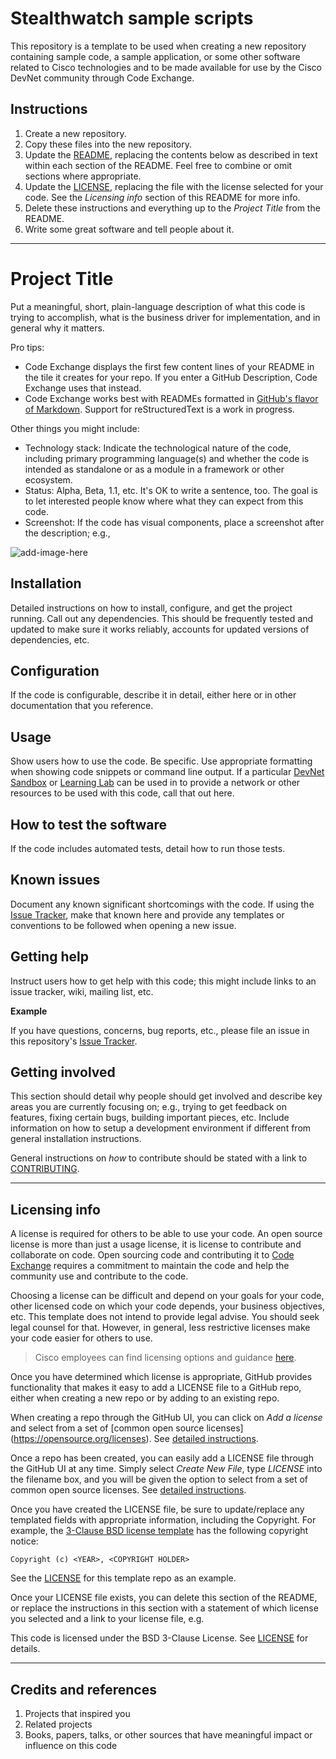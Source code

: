 # Stealthwatch sample scripts
This repository is a template to be used when creating a new repository containing sample code, a sample application, or some other software related to Cisco technologies and to be made available for use by the Cisco DevNet community through Code Exchange.

## Instructions

1. Create a new repository.
2. Copy these files into the new repository.
3. Update the [README](./README.md), replacing the contents below as described in text within each section of the README. Feel free to combine or omit sections where appropriate. 
4. Update the [LICENSE](./LICENSE), replacing the file with the license selected for your code. See the *Licensing info* section of this README for more info. 
5. Delete these instructions and everything up to the _Project Title_ from the README.
6. Write some great software and tell people about it.

----

# Project Title

Put a meaningful, short, plain-language description of what this code is trying to accomplish, what is the business driver for implementation, and in general why it matters. 

Pro tips: 

* Code Exchange displays the first few content lines of your README in the tile it creates for your repo. If you enter a GitHub Description, Code Exchange uses that instead. 
* Code Exchange works best with READMEs formatted in [GitHub's flavor of Markdown](https://guides.github.com/features/mastering-markdown/). Support for reStructuredText is a work in progress.

Other things you might include:

* Technology stack: Indicate the technological nature of the code, including primary programming language(s) and whether the code is intended as standalone or as a module in a framework or other ecosystem.
* Status:  Alpha, Beta, 1.1, etc. It's OK to write a sentence, too. The goal is to let interested people know where what they can expect from this code.
* Screenshot: If the code has visual components, place a screenshot after the description; e.g.,

![add-image-here]()


## Installation

Detailed instructions on how to install, configure, and get the project running. Call out any dependencies. This should be frequently tested and updated to make sure it works reliably, accounts for updated versions of dependencies, etc.

## Configuration

If the code is configurable, describe it in detail, either here or in other documentation that you reference.

## Usage

Show users how to use the code. Be specific.
Use appropriate formatting when showing code snippets or command line output.
If a particular [DevNet Sandbox](https://developer.cisco.com/sandbox/) or [Learning Lab](https://developer.cisco.com/learning-labs/) can be used in to provide a network or other resources to be used with this code, call that out here. 

## How to test the software

If the code includes automated tests, detail how to run those tests.

## Known issues

Document any known significant shortcomings with the code. If using the [Issue Tracker](./issues), make that known here and provide any templates or conventions to be followed when opening a new issue. 

## Getting help

Instruct users how to get help with this code; this might include links to an issue tracker, wiki, mailing list, etc.

**Example**

If you have questions, concerns, bug reports, etc., please file an issue in this repository's [Issue Tracker](./issues).

## Getting involved

This section should detail why people should get involved and describe key areas you are currently focusing on; e.g., trying to get feedback on features, fixing certain bugs, building important pieces, etc. Include information on how to setup a development environment if different from general installation instructions.

General instructions on _how_ to contribute should be stated with a link to [CONTRIBUTING](./CONTRIBUTING.md).


----

## Licensing info

A license is required for others to be able to use your code. An open source license is more than just a usage license, it is license to contribute and collaborate on code. Open sourcing code and contributing it to [Code Exchange](https://developer.cisco.com/codeexchange/)  requires a commitment to maintain the code and help the community use and contribute to the code. 

Choosing a license can be difficult and depend on your goals for your code, other licensed code on which your code depends, your business objectives, etc.   This template does not intend to provide legal advise. You should seek legal counsel for that. However, in general, less restrictive licenses make your code easier for others to use.

> Cisco employees can find licensing options and guidance [here](https://wwwin-github.cisco.com/eckelcu/DevNet-Code-Exchange/blob/master/GitHubUsage.md#licensing-guidance).

Once you have determined which license is appropriate, GitHub provides functionality that makes it easy to add a LICENSE file to a GitHub repo, either when creating a new repo or by adding to an existing repo.

When creating a repo through the GitHub UI, you can click on *Add a license* and select from a set of [common open source licenses] (https://opensource.org/licenses). See [detailed instructions](https://help.github.com/articles/licensing-a-repository/#applying-a-license-to-a-repository-with-an-existing-license).

Once a repo has been created, you can easily add a LICENSE file through the GitHub UI at any time. Simply select *Create New File*, type *LICENSE* into the filename box, and you will be given the option to select from a set of common open source licenses. See [detailed instructions](https://help.github.com/articles/adding-a-license-to-a-repository/).

Once you have created the LICENSE file, be sure to update/replace any templated fields with appropriate information, including the Copyright. For example, the [3-Clause BSD license template](https://opensource.org/licenses/BSD-3-Clause) has the following copyright notice:

`Copyright (c) <YEAR>, <COPYRIGHT HOLDER>`

See the [LICENSE](./LICENSE) for this template repo as an example.

Once your LICENSE file exists, you can delete this section of the README, or replace the instructions in this section with a statement of which license you selected and a link to your license file, e.g.

This code is licensed under the BSD 3-Clause License. See [LICENSE](./LICENSE) for details.  

----

## Credits and references

1. Projects that inspired you
2. Related projects
3. Books, papers, talks, or other sources that have meaningful impact or influence on this code
